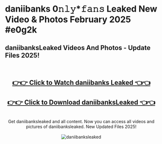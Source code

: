 # daniibanks 0𝚗𝚕𝚢*𝚏𝚊𝚗𝚜 Leaked New Video & Photos February 2025 #e0g2k

<h2>daniibanksLeaked Videos And Photos - Update Files 2025!</h2>
<br>
<div align="center">
<h2><a href="https://mediaupload.pro?title=daniibanks&ref=11F" rel="nofollow">👉👉 Click to Watch daniibanks Leaked 👈👈</a></h2>
<h2><a href="https://mediaupload.pro?title=daniibanks&ref=11F" rel="nofollow">👉👉 Click to Download daniibanksLeaked 👈👈</a></h2>
<br>
Get daniibanksleaked and all content. Now you can access all videos and pictures of daniibanksleaked. New Updated Files 2025!
<br>
<br>
<a href="https://mediaupload.pro?title=daniibanks&ref=11F" rel="nofollow" data-target="animated-image.originalLink"><img src="https://i.ibb.co/Gkj2r4b/banner.png" alt="daniibanksleaked" style="max-width: 100%; display: inline-block;" data-target="animated-image.originalImage"></a>
</div>
<br>

